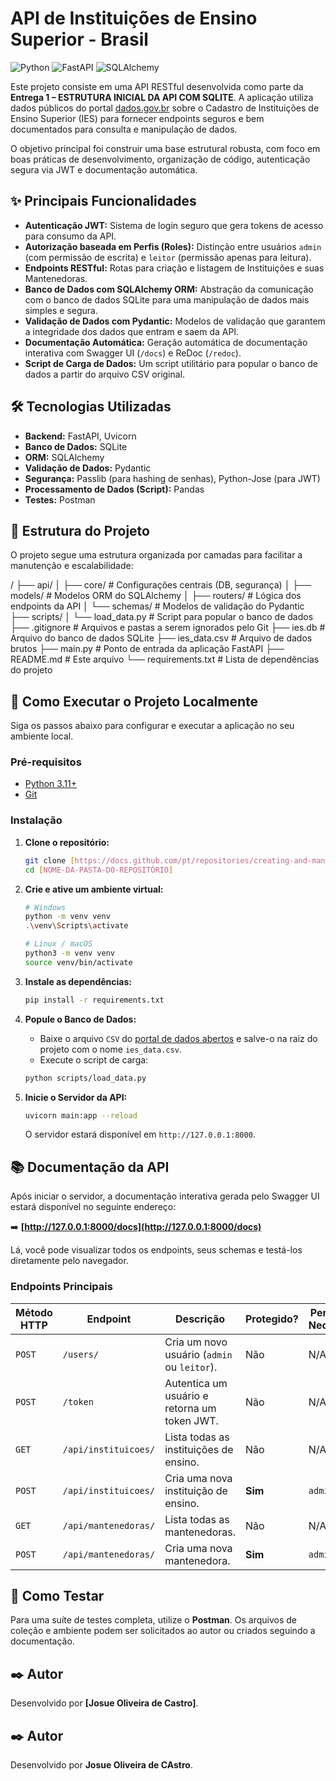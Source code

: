 
# API de Instituições de Ensino Superior - Brasil

![Python](https://img.shields.io/badge/Python-3.11+-blue?style=for-the-badge&logo=python&logoColor=white)
![FastAPI](https://img.shields.io/badge/FastAPI-0.100+-green?style=for-the-badge&logo=fastapi&logoColor=white)
![SQLAlchemy](https://img.shields.io/badge/SQLAlchemy-2.0+-red?style=for-the-badge&logo=sqlalchemy&logoColor=white)

Este projeto consiste em uma API RESTful desenvolvida como parte da **Entrega 1 – ESTRUTURA INICIAL DA API COM SQLITE**. A aplicação utiliza dados públicos do portal [dados.gov.br](http://dados.gov.br) sobre o Cadastro de Instituições de Ensino Superior (IES) para fornecer endpoints seguros e bem documentados para consulta e manipulação de dados.

O objetivo principal foi construir uma base estrutural robusta, com foco em boas práticas de desenvolvimento, organização de código, autenticação segura via JWT e documentação automática.

## ✨ Principais Funcionalidades

* **Autenticação JWT:** Sistema de login seguro que gera tokens de acesso para consumo da API.
* **Autorização baseada em Perfis (Roles):** Distinção entre usuários `admin` (com permissão de escrita) e `leitor` (permissão apenas para leitura).
* **Endpoints RESTful:** Rotas para criação e listagem de Instituições e suas Mantenedoras.
* **Banco de Dados com SQLAlchemy ORM:** Abstração da comunicação com o banco de dados SQLite para uma manipulação de dados mais simples e segura.
* **Validação de Dados com Pydantic:** Modelos de validação que garantem a integridade dos dados que entram e saem da API.
* **Documentação Automática:** Geração automática de documentação interativa com Swagger UI (`/docs`) e ReDoc (`/redoc`).
* **Script de Carga de Dados:** Um script utilitário para popular o banco de dados a partir do arquivo CSV original.

## 🛠️ Tecnologias Utilizadas

* **Backend:** FastAPI, Uvicorn
* **Banco de Dados:** SQLite
* **ORM:** SQLAlchemy
* **Validação de Dados:** Pydantic
* **Segurança:** Passlib (para hashing de senhas), Python-Jose (para JWT)
* **Processamento de Dados (Script):** Pandas
* **Testes:** Postman

## 📂 Estrutura do Projeto

O projeto segue uma estrutura organizada por camadas para facilitar a manutenção e escalabilidade:

/
├── api/
│   ├── core/         # Configurações centrais (DB, segurança)
│   ├── models/       # Modelos ORM do SQLAlchemy
│   ├── routers/      # Lógica dos endpoints da API
│   └── schemas/      # Modelos de validação do Pydantic
├── scripts/
│   └── load_data.py  # Script para popular o banco de dados
├── .gitignore        # Arquivos e pastas a serem ignorados pelo Git
├── ies.db            # Arquivo do banco de dados SQLite
├── ies_data.csv      # Arquivo de dados brutos
├── main.py           # Ponto de entrada da aplicação FastAPI
├── README.md         # Este arquivo
└── requirements.txt  # Lista de dependências do projeto


## 🚀 Como Executar o Projeto Localmente

Siga os passos abaixo para configurar e executar a aplicação no seu ambiente local.

### **Pré-requisitos**
* [Python 3.11+](https://www.python.org/downloads/)
* [Git](https://git-scm.com/downloads/)

### **Instalação**

1.  **Clone o repositório:**
    ```bash
    git clone [https://docs.github.com/pt/repositories/creating-and-managing-repositories/quickstart-for-repositories](https://docs.github.com/pt/repositories/creating-and-managing-repositories/quickstart-for-repositories)
    cd [NOME-DA-PASTA-DO-REPOSITÓRIO]
    ```

2.  **Crie e ative um ambiente virtual:**
    ```bash
    # Windows
    python -m venv venv
    .\venv\Scripts\activate

    # Linux / macOS
    python3 -m venv venv
    source venv/bin/activate
    ```

3.  **Instale as dependências:**
    ```bash
    pip install -r requirements.txt
    ```

4.  **Popule o Banco de Dados:**
    * Baixe o arquivo `CSV` do [portal de dados abertos](https://dados.gov.br/dados/conjuntos-dados/cadastro-de-instituicoes-de-educacao-superior) e salve-o na raiz do projeto com o nome `ies_data.csv`.
    * Execute o script de carga:
    ```bash
    python scripts/load_data.py
    ```

5.  **Inicie o Servidor da API:**
    ```bash
    uvicorn main:app --reload
    ```
    O servidor estará disponível em `http://127.0.0.1:8000`.

## 📚 Documentação da API

Após iniciar o servidor, a documentação interativa gerada pelo Swagger UI estará disponível no seguinte endereço:

➡️ **[http://127.0.0.1:8000/docs](http://127.0.0.1:8000/docs)**

Lá, você pode visualizar todos os endpoints, seus schemas e testá-los diretamente pelo navegador.

### **Endpoints Principais**

| Método HTTP | Endpoint                        | Descrição                                         | Protegido? | Permissão Necessária |
|-------------|---------------------------------|---------------------------------------------------|------------|----------------------|
| `POST`      | `/users/`                       | Cria um novo usuário (`admin` ou `leitor`).       | Não        | N/A                  |
| `POST`      | `/token`                        | Autentica um usuário e retorna um token JWT.      | Não        | N/A                  |
| `GET`       | `/api/instituicoes/`            | Lista todas as instituições de ensino.            | Não        | N/A                  |
| `POST`      | `/api/instituicoes/`            | Cria uma nova instituição de ensino.              | **Sim** | `admin`              |
| `GET`       | `/api/mantenedoras/`            | Lista todas as mantenedoras.                      | Não        | N/A                  |
| `POST`      | `/api/mantenedoras/`            | Cria uma nova mantenedora.                        | **Sim** | `admin`              |

## 🧪 Como Testar

Para uma suíte de testes completa, utilize o **Postman**. Os arquivos de coleção e ambiente podem ser solicitados ao autor ou criados seguindo a documentação.

## ✒️ Autor

Desenvolvido por **[Josue Oliveira de Castro]**.

## ✒️ Autor

Desenvolvido por **Josue Oliveira de CAstro**.

